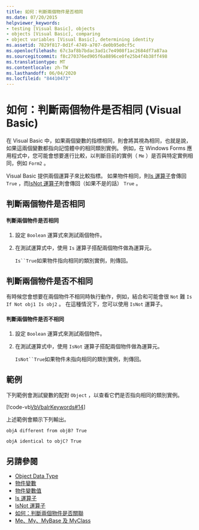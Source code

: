 ```yaml
---
title: 如何：判斷兩個物件是否相同
ms.date: 07/20/2015
helpviewer_keywords:
- testing [Visual Basic], objects
- objects [Visual Basic], comparing
- object variables [Visual Basic], determining identity
ms.assetid: 7829f817-0d1f-4749-a707-de0b95e0cf5c
ms.openlocfilehash: 67c3af8b7bdac3ad1c7e4908f1ac2684df7a87aa
ms.sourcegitcommit: f8c270376ed905f6a8896ce0fe25b4f4b38ff498
ms.translationtype: MT
ms.contentlocale: zh-TW
ms.lasthandoff: 06/04/2020
ms.locfileid: "84410473"
---
```

# <a name="how-to-determine-whether-two-objects-are-identical-visual-basic"></a>如何：判斷兩個物件是否相同 (Visual Basic)
在 Visual Basic 中，如果兩個變數的指標相同，則會將其視為相同，也就是說，如果這兩個變數都指向記憶體中的相同類別實例。 例如，在 Windows Forms 應用程式中，您可能會想要進行比較，以判斷目前的實例（ `Me` ）是否與特定實例相同，例如 `Form2` 。  
  
 Visual Basic 提供兩個運算子來比較指標。 如果物件相同，則[Is 運算子](../../../language-reference/operators/is-operator.md)會傳回 `True` ，而[IsNot 運算子](../../../language-reference/operators/isnot-operator.md)則會傳回（如果不是的話） `True` 。  
  
## <a name="determining-if-two-objects-are-identical"></a>判斷兩個物件是否相同  
  
#### <a name="to-determine-if-two-objects-are-identical"></a>判斷兩個物件是否相同  
  
1. 設定 `Boolean` 運算式來測試兩個物件。  
  
2. 在測試運算式中，使用 `Is` 運算子搭配兩個物件做為運算元。  
  
     `Is``True`如果物件指向相同的類別實例，則傳回。  
  
## <a name="determining-if-two-objects-are-not-identical"></a>判斷兩個物件是否不相同  
 有時候您會想要在兩個物件不相同時執行動作，例如，結合和可能會很 `Not` 難 `Is` `If Not obj1 Is obj2` 。 在這種情況下，您可以使用 `IsNot` 運算子。  
  
#### <a name="to-determine-if-two-objects-are-not-identical"></a>判斷兩個物件是否不相同  
  
1. 設定 `Boolean` 運算式來測試兩個物件。  
  
2. 在測試運算式中，使用 `IsNot` 運算子搭配兩個物件做為運算元。  
  
     `IsNot``True`如果物件未指向相同的類別實例，則傳回。  
  
## <a name="example"></a>範例  
 下列範例會測試變數的配對 `Object` ，以查看它們是否指向相同的類別實例。  
  
 [!code-vb[VbVbalrKeywords#14](~/samples/snippets/visualbasic/VS_Snippets_VBCSharp/VbVbalrKeywords/VB/class7.vb#14)]  
  
 上述範例會顯示下列輸出。  
  
 `objA different from objB? True`  
  
 `objA identical to objC? True`  
  
## <a name="see-also"></a>另請參閱

- [Object Data Type](../../../language-reference/data-types/object-data-type.md)
- [物件變數](object-variables.md)
- [物件變數值](object-variable-values.md)
- [Is 運算子](../../../language-reference/operators/is-operator.md)
- [IsNot 運算子](../../../language-reference/operators/isnot-operator.md)
- [如何：判斷兩個物件是否關聯](how-to-determine-whether-two-objects-are-related.md)
- [Me、My、MyBase 及 MyClass](../../program-structure/me-my-mybase-and-myclass.md)
